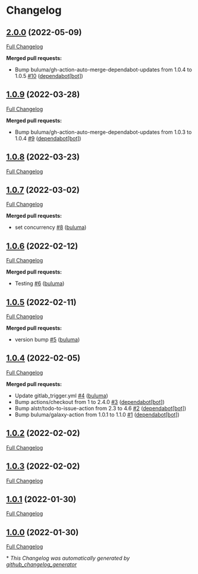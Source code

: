 # Changelog

## [2.0.0](https://github.com/buluma/ansible-role-debug/tree/2.0.0) (2022-05-09)

[Full Changelog](https://github.com/buluma/ansible-role-debug/compare/1.0.9...2.0.0)

**Merged pull requests:**

- Bump buluma/gh-action-auto-merge-dependabot-updates from 1.0.4 to 1.0.5 [\#10](https://github.com/buluma/ansible-role-debug/pull/10) ([dependabot[bot]](https://github.com/apps/dependabot))

## [1.0.9](https://github.com/buluma/ansible-role-debug/tree/1.0.9) (2022-03-28)

[Full Changelog](https://github.com/buluma/ansible-role-debug/compare/1.0.8...1.0.9)

**Merged pull requests:**

- Bump buluma/gh-action-auto-merge-dependabot-updates from 1.0.3 to 1.0.4 [\#9](https://github.com/buluma/ansible-role-debug/pull/9) ([dependabot[bot]](https://github.com/apps/dependabot))

## [1.0.8](https://github.com/buluma/ansible-role-debug/tree/1.0.8) (2022-03-23)

[Full Changelog](https://github.com/buluma/ansible-role-debug/compare/1.0.7...1.0.8)

## [1.0.7](https://github.com/buluma/ansible-role-debug/tree/1.0.7) (2022-03-02)

[Full Changelog](https://github.com/buluma/ansible-role-debug/compare/1.0.6...1.0.7)

**Merged pull requests:**

- set concurrency [\#8](https://github.com/buluma/ansible-role-debug/pull/8) ([buluma](https://github.com/buluma))

## [1.0.6](https://github.com/buluma/ansible-role-debug/tree/1.0.6) (2022-02-12)

[Full Changelog](https://github.com/buluma/ansible-role-debug/compare/1.0.5...1.0.6)

**Merged pull requests:**

- Testing [\#6](https://github.com/buluma/ansible-role-debug/pull/6) ([buluma](https://github.com/buluma))

## [1.0.5](https://github.com/buluma/ansible-role-debug/tree/1.0.5) (2022-02-11)

[Full Changelog](https://github.com/buluma/ansible-role-debug/compare/1.0.4...1.0.5)

**Merged pull requests:**

- version bump [\#5](https://github.com/buluma/ansible-role-debug/pull/5) ([buluma](https://github.com/buluma))

## [1.0.4](https://github.com/buluma/ansible-role-debug/tree/1.0.4) (2022-02-05)

[Full Changelog](https://github.com/buluma/ansible-role-debug/compare/1.0.2...1.0.4)

**Merged pull requests:**

- Update gitlab\_trigger.yml [\#4](https://github.com/buluma/ansible-role-debug/pull/4) ([buluma](https://github.com/buluma))
- Bump actions/checkout from 1 to 2.4.0 [\#3](https://github.com/buluma/ansible-role-debug/pull/3) ([dependabot[bot]](https://github.com/apps/dependabot))
- Bump alstr/todo-to-issue-action from 2.3 to 4.6 [\#2](https://github.com/buluma/ansible-role-debug/pull/2) ([dependabot[bot]](https://github.com/apps/dependabot))
- Bump buluma/galaxy-action from 1.0.1 to 1.1.0 [\#1](https://github.com/buluma/ansible-role-debug/pull/1) ([dependabot[bot]](https://github.com/apps/dependabot))

## [1.0.2](https://github.com/buluma/ansible-role-debug/tree/1.0.2) (2022-02-02)

[Full Changelog](https://github.com/buluma/ansible-role-debug/compare/1.0.3...1.0.2)

## [1.0.3](https://github.com/buluma/ansible-role-debug/tree/1.0.3) (2022-02-02)

[Full Changelog](https://github.com/buluma/ansible-role-debug/compare/1.0.1...1.0.3)

## [1.0.1](https://github.com/buluma/ansible-role-debug/tree/1.0.1) (2022-01-30)

[Full Changelog](https://github.com/buluma/ansible-role-debug/compare/1.0.0...1.0.1)

## [1.0.0](https://github.com/buluma/ansible-role-debug/tree/1.0.0) (2022-01-30)

[Full Changelog](https://github.com/buluma/ansible-role-debug/compare/54e105fb52428dc726973d2d82c2c1ecfe7e21b7...1.0.0)



\* *This Changelog was automatically generated by [github_changelog_generator](https://github.com/github-changelog-generator/github-changelog-generator)*
